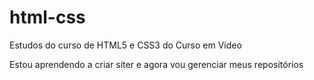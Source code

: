 # html-css
 Estudos do curso de HTML5 e CSS3 do Curso em Video

Estou aprendendo a criar siter e agora vou gerenciar meus repositórios
